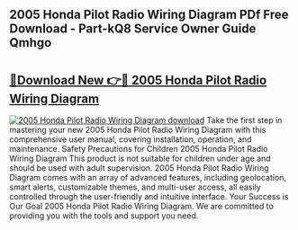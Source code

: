 ## 2005 Honda Pilot Radio Wiring Diagram PDf Free Download - Part-kQ8 Service Owner Guide Qmhgo

# <h2><a href="http://dfppfe2.blite.top/?on=2005+Honda+Pilot+Radio+Wiring+Diagram">🔗Download New 👉🔴 2005 Honda Pilot Radio Wiring Diagram</a></h2>

[![2005 Honda Pilot Radio Wiring Diagram download](https://i.imgur.com/lujVjoI.png)](http://dfppfe2.blite.top/?on=2005+Honda+Pilot+Radio+Wiring+Diagram)
Take the first step in mastering your new 2005 Honda Pilot Radio Wiring Diagram with this comprehensive user manual, covering installation, operation, and maintenance. Safety Precautions for Children 2005 Honda Pilot Radio Wiring Diagram This product is not suitable for children under age and should be used with adult supervision. 2005 Honda Pilot Radio Wiring Diagram comes with an array of advanced features, including geolocation, smart alerts, customizable themes, and multi-user access, all easily controlled through the user-friendly and intuitive interface. Your Success is Our Goal 2005 Honda Pilot Radio Wiring Diagram. We are committed to providing you with the tools and support you need.
